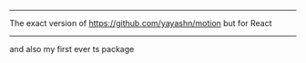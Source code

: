***
The exact version of https://github.com/yayashn/motion but for React
***

and also my first ever ts package
